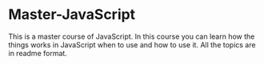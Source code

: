 # Master-JavaScript
This is a master course of JavaScript. In this course you can learn how the things works in JavaScript when to use and how to use it. All the topics are in readme format.


